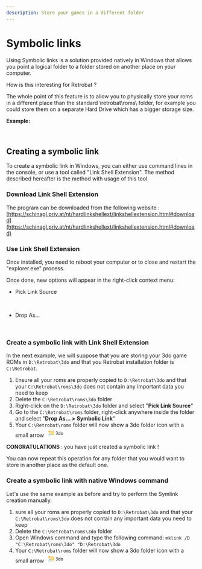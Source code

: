 ```yaml
---
description: Store your games in a different folder
---
```


# Symbolic links

Using Symbolic links is a solution provided natively in Windows that allows you point a logical folder to a folder stored on another place on your computer.

How is this interesting for Retrobat ?

The whole point of this feature is to allow you to physically store your roms in a different place than the standard \retrobat\roms\ folder, for example you could store them on a separate Hard Drive which has a bigger storage size.

**Example:**

<div align="left">

<figure><img src="https://i.imgur.com/xDr4OsT.png" alt=""><figcaption></figcaption></figure>

</div>

## Creating a symbolic link

To create a symbolic link in Windows, you can either use command lines in the console, or use a tool called "Link Shell Extension". The method described hereafter is the method with usage of this tool.

### Download Link Shell Extension

The program can be downloaded from the following website : [https://schinagl.priv.at/nt/hardlinkshellext/linkshellextension.html#download](https://schinagl.priv.at/nt/hardlinkshellext/linkshellextension.html#download)

### Use Link Shell Extension

Once installed, you need to reboot your computer or to close and restart the "explorer.exe" process.

Once done, new options will appear in the right-click context menu:

* Pick Link Source

<div align="left">

<figure><img src="https://i.imgur.com/i6NrZGJ.png" alt=""><figcaption></figcaption></figure>

</div>

* Drop As...

<div align="left">

<figure><img src="https://i.imgur.com/TMwcODp.png" alt=""><figcaption></figcaption></figure>

</div>

### Create a symbolic link with Link Shell Extension

In the next example, we will suppose that you are storing your 3do game ROMs in `D:\Retrobat\3do` and that you Retrobat installation folder is `C:\Retrobat`.

1. Ensure all your roms are properly copied to `D:\Retrobat\3do` and that your `C:\Retrobat\roms\3do` does not contain any important data you need to keep
2. Delete the `C:\Retrobat\roms\3do` folder
3. Right-click on the `D:\Retrobat\3do` folder and select "**Pick Link Source**"
4. Go to the `C:\Retrobat\roms` folder, right-click anywhere inside the folder and select "**Drop As... > Symbolic Link**"
5. Your `C:\Retrobat\roms` folder will now show a 3do folder icon with a small arrow ![](<../.gitbook/assets/image (2).png>)&#x20;

**CONGRATULATIONS** : you have just created a symbolic link !

You can now repeat this operation for any folder that you would want to store in another place as the default one.



### Create a symbolic link with native Windows command

Let's use the same example as before and try to perform the Symlink creation manually.

1. sure all your roms are properly copied to `D:\Retrobat\3do` and that your `C:\Retrobat\roms\3do` does not contain any important data you need to keep
2. Delete the `C:\Retrobat\roms\3do` folder
3. Open Windows command and type the following command: `mklink /D "C:\Retrobat\roms\3do" "D:\Retrobat\3do`
4. Your `C:\Retrobat\roms` folder will now show a 3do folder icon with a small arrow ![](<../.gitbook/assets/image (2).png>)&#x20;

<div align="left">

<figure><img src="https://i.imgur.com/wgrK31v.png" alt=""><figcaption></figcaption></figure>

</div>
